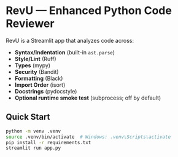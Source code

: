 # RevU — Enhanced Python Code Reviewer

RevU is a Streamlit app that analyzes code across:
- **Syntax/Indentation** (built-in `ast.parse`)
- **Style/Lint** (Ruff)
- **Types** (mypy)
- **Security** (Bandit)
- **Formatting** (Black)
- **Import Order** (isort)
- **Docstrings** (pydocstyle)
- **Optional runtime smoke test** (subprocess; off by default)

## Quick Start

```bash
python -m venv .venv
source .venv/bin/activate  # Windows: .venv\Scripts\activate
pip install -r requirements.txt
streamlit run app.py
